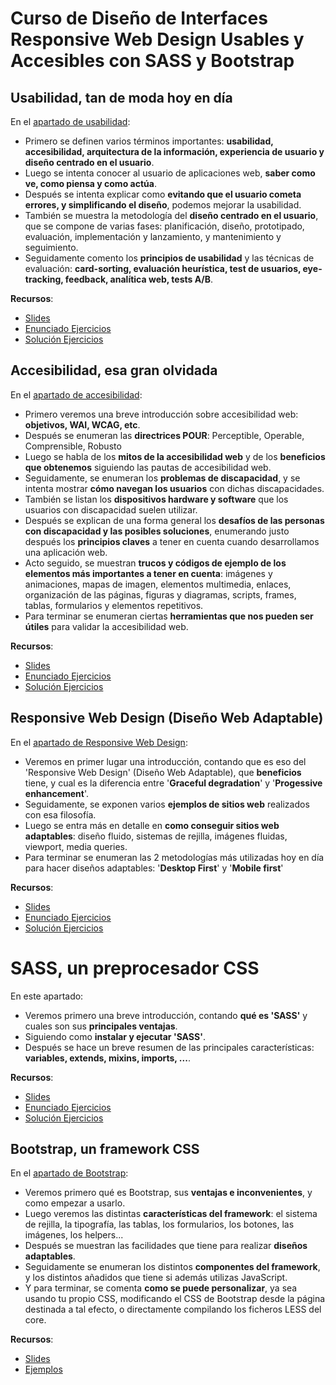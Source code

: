 # Curso de Diseño de Interfaces Responsive Web Design Usables y Accesibles con SASS y Bootstrap

## Usabilidad, tan de moda hoy en día

En el [apartado de usabilidad](https://github.com/asanzdiego/curso-interfaces-web-2017/tree/master/01-usabilidad):

- Primero se definen varios términos importantes: **usabilidad, accesibilidad, arquitectura de la información, experiencia de usuario y diseño centrado en el usuario**.
- Luego se intenta conocer al usuario de aplicaciones web, **saber como ve, como piensa y como actúa**.
- Después se intenta explicar como **evitando que el usuario cometa errores, y simplificando el diseño**, podemos mejorar la usabilidad.
- También se muestra la metodología del **diseño centrado en el usuario**, que se compone de varias fases: planificación, diseño, prototipado, evaluación, implementación y lanzamiento, y mantenimiento y seguimiento.
- Seguidamente comento los **principios de usabilidad** y las técnicas de evaluación: **card-sorting, evaluación heurística, test de usuarios, eye-tracking, feedback, analítica web, tests A/B**.

**Recursos**:

- [Slides](https://github.com/asanzdiego/curso-interfaces-web-2017/tree/master/01-usabilidad#slides)
- [Enunciado Ejercicios](https://github.com/asanzdiego/curso-interfaces-web-2017/tree/master/01-usabilidad#enunciado-ejercicios)
- [Solución Ejercicios](https://github.com/asanzdiego/curso-interfaces-web-2017/tree/master/01-usabilidad#solución-ejercicios)



## Accesibilidad, esa gran olvidada

En el [apartado de accesibilidad](https://github.com/asanzdiego/curso-interfaces-web-2017/tree/master/02-accesibilidad):

- Primero veremos una breve introducción sobre accesibilidad web: **objetivos, WAI, WCAG, etc**.
- Después se enumeran las **directrices POUR**: Perceptible, Operable, Comprensible, Robusto
- Luego se habla de los **mitos de la accesibilidad web** y de los **beneficios que obtenemos** siguiendo las pautas de accesibilidad web.
- Seguidamente, se enumeran los **problemas de discapacidad**, y se intenta mostrar **cómo navegan los usuarios** con dichas discapacidades.
- También se listan los **dispositivos hardware y software** que los usuarios con discapacidad suelen utilizar.
- Después se explican de una forma general los **desafíos de las personas con discapacidad y las posibles soluciones**, enumerando justo después los **principios claves** a tener en cuenta cuando desarrollamos una aplicación web.
- Acto seguido, se muestran **trucos y códigos de ejemplo de los elementos más importantes a tener en cuenta**: imágenes y animaciones, mapas de imagen, elementos multimedia, enlaces, organización de las páginas, figuras y diagramas, scripts, frames, tablas, formularios y elementos repetitivos.
- Para terminar se enumeran ciertas **herramientas que nos pueden ser útiles** para validar la accesibilidad web.

**Recursos**:

- [Slides](https://github.com/asanzdiego/curso-interfaces-web-2017/tree/master/02-accesibilidad/#slides)
- [Enunciado Ejercicios](https://github.com/asanzdiego/curso-interfaces-web-2017/tree/master/02-accesibilidad#enunciado-ejercicios)
- [Solución Ejercicios](https://github.com/asanzdiego/curso-interfaces-web-2017/tree/master/02-accesibilidad#solución-ejercicios)



## Responsive Web Design (Diseño Web Adaptable)

En el [apartado de Responsive Web Design](https://github.com/asanzdiego/curso-interfaces-web-2017/tree/master/03-rwd):

- Veremos en primer lugar una introducción, contando que es eso del 'Responsive Web Design' (Diseño Web Adaptable), que **beneficios** tiene, y cual es la diferencia entre '**Graceful degradation**' y '**Progessive enhancement**'.
- Seguidamente, se exponen varios **ejemplos de sitios web** realizados con esa filosofía.
- Luego se entra más en detalle en **como conseguir sitios web adaptables**: diseño fluido, sistemas de rejilla, imágenes fluidas, viewport, media queries.
- Para terminar se enumeran las 2 metodologías más utilizadas hoy en día para hacer diseños adaptables: '**Desktop First**' y '**Mobile first**'

**Recursos**:

- [Slides](https://github.com/asanzdiego/curso-interfaces-web-2017/tree/master/03-rwd#slides)
- [Enunciado Ejercicios](https://github.com/asanzdiego/curso-interfaces-web-2017/tree/master/03-rwd#enunciado-ejercicios)
- [Solución Ejercicios](https://github.com/asanzdiego/curso-interfaces-web-2017/tree/master/03-rwd#solución-ejercicios)



# SASS, un preprocesador CSS

En este apartado:

- Veremos primero una breve introducción, contando **qué es 'SASS'** y cuales son sus **principales ventajas**.
- Siguiendo como **instalar y ejecutar 'SASS'**.
- Después se hace un breve resumen de las principales características: **variables, extends, mixins, imports, ...**.

**Recursos**:

- [Slides](https://github.com/asanzdiego/curso-interfaces-web-2017/tree/master/04-preprocesadores-css/04.02-sass#slides)
- [Enunciado Ejercicios](https://github.com/asanzdiego/curso-interfaces-web-2017/tree/master/04-preprocesadores-css/04.02-sass#enunciado-ejercicios)
- [Solución Ejercicios](https://github.com/asanzdiego/curso-interfaces-web-2017/tree/master/04-preprocesadores-css/04.02-sass#solución-ejercicios)



## Bootstrap, un framework CSS

En el  [apartado de Bootstrap](https://github.com/asanzdiego/curso-interfaces-web-2017/tree/master/05-bootstrap):

- Veremos primero qué es Bootstrap, sus **ventajas e inconvenientes**, y como empezar a usarlo.
- Luego veremos las distintas **características del framework**: el sistema de rejilla, la tipografía, las tablas, los formularios, los botones, las imágenes, los helpers...
- Después se muestran las facilidades que tiene para realizar **diseños adaptables**.
- Seguidamente se enumeran los distintos **componentes del framework**, y los distintos añadidos que tiene si además utilizas JavaScript.
- Y para terminar, se comenta **como se puede personalizar**, ya sea usando tu propio CSS, modificando el CSS de Bootstrap desde la página destinada a tal efecto, o directamente compilando los ficheros LESS del core.

**Recursos**:

- [Slides](https://github.com/asanzdiego/curso-interfaces-web-2017/tree/master/05-bootstrap/#slides)
- [Ejemplos](https://github.com/asanzdiego/curso-interfaces-web-2017/tree/master/05-bootstrap/#ejemplos)
